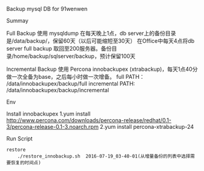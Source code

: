 Backup mysql DB for 91wenwen


Summay

Full Backup 
    使用 mysqldump 在每天晚上1点，db server上的备份目录是/data/backup/，保留60天（以后可能缩短至30天）
    在Office中每天4点将db server full backup 取回至200服务器。备份目录/home/backup/sqlserver/backup，预计保留100天

Incremental Backup
    使用  Percona innobackupex (xtrabackup)，每天1点40分做一次全备为base，之后每小时做一次增备。
    full PATH：  /data/innobackupex/backup/full
    incremental PATH: /data/innobackupex/backup/incremental


Env

Install innobackupex
    1.yum install http://www.percona.com/downloads/percona-release/redhat/0.1-3/percona-release-0.1-3.noarch.rpm
    2.yum install percona-xtrabackup-24

Run Script

    restore 
        ./restore_innobackup.sh  2016-07-19_03-40-01(从增量备份的列表中选择需要恢复的时间点)
    
